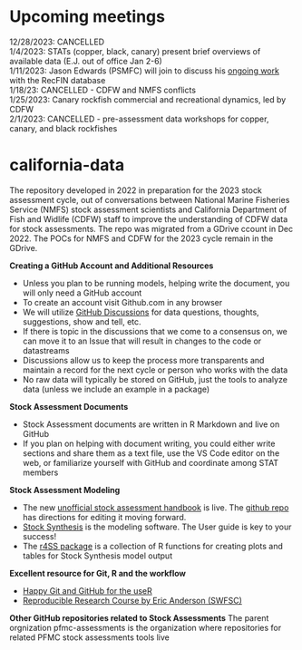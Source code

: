 # Upcoming meetings
12/28/2023: CANCELLED  
1/4/2023: STATs (copper, black, canary) present brief overviews of available data (E.J. out of office Jan 2-6)  
1/11/2023: Jason Edwards (PSMFC) will join to discuss his [ongoing work](https://docs.google.com/document/d/1oSgknl4glusi_2JrdmwrW8JRO1vLBiOO-dRyYkwL9g0/edit#heading=h.4l6dihql4ywp) with the RecFIN database  
1/18/23: CANCELLED - CDFW and NMFS conflicts  
1/25/2023: Canary rockfish commercial and recreational dynamics, led by CDFW  
2/1/2023: CANCELLED - pre-assessment data workshops for copper, canary, and black rockfishes





# california-data
The repository developed in 2022 in preparation for the 2023 stock assessment cycle, out of conversations between National Marine Fisheries Service (NMFS) stock assessment scientists and California Department of Fish and Widlife (CDFW) staff to improve the understanding of CDFW data for stock assessments.  The repo was migrated from a GDrive ccount in Dec 2022.  The POCs for NMFS and CDFW for the 2023 cycle remain in the GDrive. 


**Creating a GitHub Account and Additional Resources**
- Unless you plan to be running models, helping write the document, you will only need a GitHub account
- To create an account visit Github.com in any browser
- We will utilize [GitHub Discussions](https://docs.github.com/en/discussions/quickstart) for data questions, thoughts, suggestions, show and tell, etc.
- If there is topic in the discussions that we come to a consensus on, we can move it to an Issue that will result in changes to the code or datastreams
- Discussions allow us to keep the process more transparents and maintain a record for the next cycle or person who works with the data
- No raw data will typically be stored on GitHub, just the tools to analyze data (unless we include an example in a package)


**Stock Assessment Documents**
- Stock Assessment documents are written in R Markdown and live on GitHub
- If you plan on helping with document writing, you could either write sections and share them as a text file, use the VS Code editor on the web, or familiarize yourself with GitHub and coordinate among STAT members

**Stock Assessment Modeling**
- The new [unofficial stock assessment handbook](https://pfmc-assessments.github.io/pfmc_assessment_handbook/) is live. The [github repo](https://github.com/pfmc-assessments/pfmc_assessment_handbook) has directions for editing it moving forward.
- [Stock Synthesis](https://nmfs-stock-synthesis.github.io/doc/) is the modeling software. The User guide is key to your success!
- The [r4SS package](https://github.com/r4ss/r4ss) is a collection of R functions for creating plots and tables for Stock Synthesis model output


**Excellent resource for Git, R and the workflow**
- [Happy Git and GitHub for the useR](https://happygitwithr.com/index.html)
- [Reproducible Research Course by Eric Anderson (SWFSC)](http://eriqande.github.io/rep-res-web/syllabus.html)

**Other GitHub repositories related to Stock Assessments**
The parent orgnization pfmc-assessments is the organization where repositories for related PFMC stock assessments tools live
